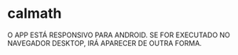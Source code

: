 # calmath

O APP ESTÁ RESPONSIVO PARA ANDROID. SE FOR EXECUTADO NO NAVEGADOR DESKTOP, IRÁ APARECER DE OUTRA FORMA.
